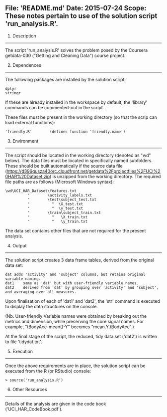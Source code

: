 File:	'README.md'
Date:	2015-07-24
Scope:	These notes pertain to use of the solution script 'run_analysis.R'.
----------------------------------------------------------------------------------


1. Description
---------------

The script 'run_analysis.R' solves the problem posed by the Coursera getdata-030 ("Getting and Cleaning Data") course project.


2. Dependences
---------------

The following packages are installed by the solution script:  

	dplyr
	stringr

If these are already installed in the workspace by default, the 'library' commands can be commented-out in the script.

These files must be present in the working directory (so that the scrip can load external functions):

	'friendly.R'		(defines function 'friendly.name')


3. Environment
---------------

The script should be located in the working directory (denoted as "wd" below). The data files must be located in specifically named subfolders. These should be built automatically if the source data file (https://d396qusza40orc.cloudfront.net/getdata%2Fprojectfiles%2FUCI%20HAR%20Dataset.zip) is unzipped from the working directory. The required file paths are as follows (Microsoft Windows syntax):

    \wd\UCI_HAR_Dataset\features.txt
              "        \activity_labels.txt
              "        \test\subject_test.txt
              "          "  \X_test.txt
              "          "  \y_test.txt
              "        \train\subject_train.txt
              "          "   \X_train.txt
              "          "   \y_train.txt

The data set contains other files that are not required for the present analysis.
 

4. Output
----------

The solution script creates 3 data frame tables, derived from the original data set:

	dat	adds 'activity' and 'subject' columns, but retains original variable naming.
	dat1	same as 'dat' but with user-friendly variable names.
	dat2	derived from 'dat' by grouping over 'activity' and 'subject', and averaging over all measures.

Upon finalisation of each of 'dat1' and 'dat2', the 'str' command is executed to display the data structures on the console.

(Nb. User-friendly Variable names were obtained by breaking out the metrics and dimension, while preserving the core signal names. For example, "tBodyAcc-mean()-Y" becomes "mean.Y.tBodyAcc".)

At the final stage of the script, the reduced, tidy data set ('dat2') is written to file 'tidydat.txt'.


5. Execution
-------------

Once the above requirements are in place, the solution script can be executed from the R (or RStudio) console:

	> source('run_analysis.R')


6. Other Resources
-------------------

Details of the analysis are given in the code book ('UCI_HAR_CodeBook.pdf').

